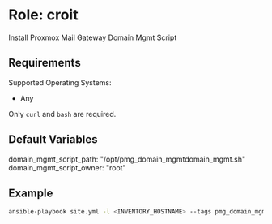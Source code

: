 # Role: croit

Install Proxmox Mail Gateway Domain Mgmt Script

## Requirements

Supported Operating Systems:

* Any

Only `curl` and `bash` are required.

## Default Variables

domain_mgmt_script_path: "/opt/pmg_domain_mgmtdomain_mgmt.sh"
domain_mgmt_script_owner: "root"

## Example

```bash
ansible-playbook site.yml -l <INVENTORY_HOSTNAME> --tags pmg_domain_mgmtdomain_mgmt
```
